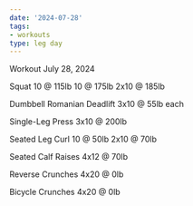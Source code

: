 ```yaml
---
date: '2024-07-28'
tags:
- workouts
type: leg day
---
```


Workout July 28, 2024

Squat
10 @ 115lb
10 @ 175lb
2x10 @ 185lb

Dumbbell Romanian Deadlift
3x10 @ 55lb each

Single-Leg Press
3x10 @ 200lb

Seated Leg Curl
10 @ 50lb 
2x10 @ 70lb

Seated Calf Raises
4x12 @ 70lb

Reverse Crunches
4x20 @ 0lb

Bicycle Crunches
4x20 @ 0lb